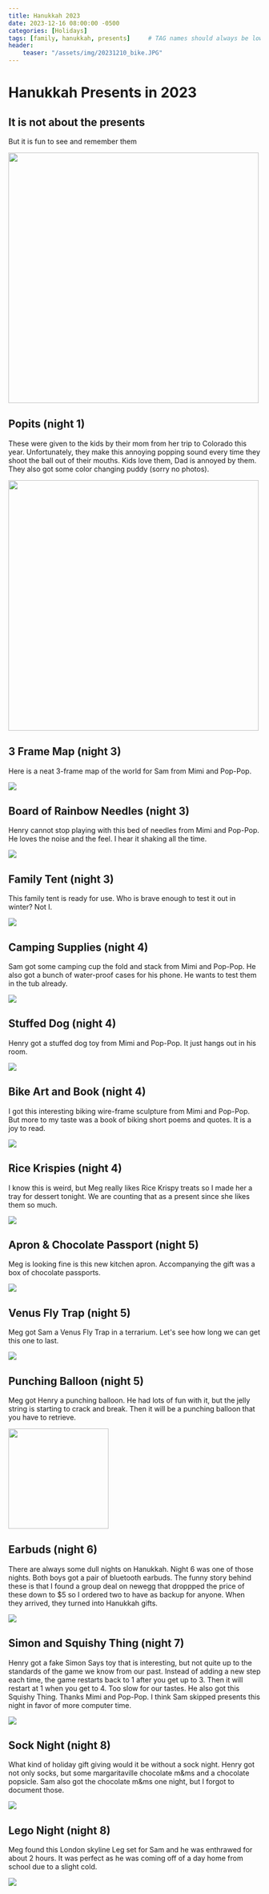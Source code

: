 ```yaml
---
title: Hanukkah 2023
date: 2023-12-16 08:00:00 -0500
categories: [Holidays]
tags: [family, hanukkah, presents]     # TAG names should always be lowercase
header:
    teaser: "/assets/img/20231210_bike.JPG"
---
```



<h1>Hanukkah Presents in 2023</h1>
<h2>It is not about the presents</h2>
<p>But it is fun to see and remember them</p>
  <div>
   <img src="/assets/img/20231210_popit.JPG" width="500">
    <h2>Popits (night 1)</h2>
    <p>These were given to the kids by their mom from her trip to Colorado this year. Unfortunately, they make this annoying popping sound every time they shoot the ball out of their mouths. Kids love them, Dad is annoyed by them. They also got some color changing puddy (sorry no photos).
    </p>
  </div>
  <div>
    <img src="/assets/img/20231209_map.JPG" width="500">
    <h2>3 Frame Map (night 3)</h2>
    <p>Here is a neat 3-frame map of the world for Sam from Mimi and Pop-Pop. 
    </p>
  </div>
  <div>
    <img src="/assets/img/20231209_needle.JPG">
    <h2>Board of Rainbow Needles (night 3)</h2>
    <p>Henry cannot stop playing with this bed of needles from Mimi and Pop-Pop. He loves the noise and the feel. I hear it shaking all the time. 
    </p>
  </div>
  <div>
    <img src="/assets/img/20231209_tent.JPG">
    <h2>Family Tent (night 3)</h2>
    <p>This family tent is ready for use. Who is brave enough to test it out in winter? Not I. 
    </p>
  </div>
  <div>
    <img src="/assets/img/20231210_camp.JPG">
    <h2>Camping Supplies (night 4)</h2>
    <p>Sam got some camping cup the fold and stack from Mimi and Pop-Pop. He also got a bunch of water-proof cases for his phone. He wants to test them in the tub already. 
    </p>
  </div>
  <div>
    <img src="/assets/img/20231210_dog.JPG">
    <h2>Stuffed Dog (night 4)</h2>
    <p>Henry got a stuffed dog toy from Mimi and Pop-Pop. It just hangs out in his room. 
    </p>
  </div>
  <div>
    <img src="/assets/img/20231210_bike.JPG">
    <h2>Bike Art and Book (night 4)</h2>
    <p>I got this interesting biking wire-frame sculpture from Mimi and Pop-Pop. But more to my taste was a book of biking short poems and quotes. It is a joy to read. 
    </p>
  </div>
  <div>
    <img src="/assets/img/20231210_crispy.JPG">
    <h2>Rice Krispies (night 4)</h2>
    <p>I know this is weird, but Meg really likes Rice Krispy treats so I made her a tray for dessert tonight. We are counting that as a present since she likes them so much. 
    </p>
  </div>
  <div>
    <img src="/assets/img/20231211_apron.JPG">
    <h2>Apron & Chocolate Passport (night 5)</h2>
    <p>Meg is looking fine is this new kitchen apron. Accompanying the gift was a box of chocolate passports. 
    </p>
  </div>
  <div>
    <img src="/assets/img/20231211_venus.JPG">
    <h2>Venus Fly Trap (night 5)</h2>
    <p>Meg got Sam a Venus Fly Trap in a terrarium. Let's see how long we can get this one to last.
    </p>
  </div>
  <div>
    <img src="/assets/img/20231211_balloon.JPG">
    <h2>Punching Balloon (night 5)</h2>
    <p>Meg got Henry a punching balloon. He had lots of fun with it, but the jelly string is starting to crack and break. Then it will be a punching balloon that you have to retrieve. 
    </p>
  </div>
  <div>
    <img src="/assets/img/20231216_earbuds.JPG" width="200">
    <h2>Earbuds (night 6)</h2>
    <p>There are always some dull nights on Hanukkah. Night 6 was one of those nights. Both boys got a pair of bluetooth earbuds. The funny story behind these is that I found a group deal on newegg that droppped the price of these down to $5 so I ordered two to have as backup for anyone. When they arrived, they turned into Hanukkah gifts.
    </p>
  </div>
  <div>
    <img src="/assets/img/20231214_simon.JPG">
    <h2>Simon and Squishy Thing (night 7)</h2>
    <p>Henry got a fake Simon Says toy that is interesting, but not quite up to the standards of the game we know from our past. Instead of adding a new step each time, the game restarts back to 1 after you get up to 3. Then it will restart at 1 when you get to 4. Too slow for our tastes. He also got this Squishy Thing. Thanks Mimi and Pop-Pop. I think Sam skipped presents this night in favor of more computer time.
    </p>
  </div>
  <div>
    <img src="/assets/img/20231214_socks.JPG">
    <h2>Sock Night (night 8)</h2>
    <p>What kind of holiday gift giving would it be without a sock night. Henry got not only socks, but some margaritaville chocolate m&ms and a chocolate popsicle. Sam also got the chocolate m&ms one night, but I forgot to document those.
    </p>
  </div>
  <div>
    <img src="/assets/img/20231214_lego1.JPG">
    <h2>Lego Night (night 8)</h2>
    <p>Meg found this London skyline Leg set for Sam and he was enthrawed for about 2 hours. It was perfect as he was coming off of a day home from school due to a slight cold. 
    </p>
    <img src="/assets/img/20231216_lego2.JPG">
  </div>
